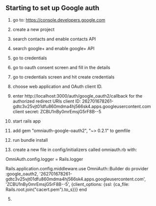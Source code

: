 ## Starting to set up Google auth ##
1. go to: https://console.developers.google.com
2. create a new project
3. search contacts and enable contacts API
4. search google+ and enable google+ API
5. go to credentials
6. go to oauth consent screen and fill in the details
7. go to credentials screen and hit create credentials
8. choose web application and OAuth client ID. 
9. enter http://localhost:3000/auth/google_oauth2/callback for the authorized redirect URIs
client ID: 262701678261-gdtc3v25vjt01dfu860mdma4hj566sk4.apps.googleusercontent.com
client secret: ZCBU1nBy0mrEmsjG5rF8B--5


1. start rails app
2. add gem "omniauth-google-oauth2", "~> 0.2.1" to gemfile
3. run bundle install
4. create a new file in config/initializers called omniauth.rb with:

OmniAuth.config.logger = Rails.logger

Rails.application.config.middleware.use OmniAuth::Builder do
  provider :google_oauth2, '262701678261-gdtc3v25vjt01dfu860mdma4hj566sk4.apps.googleusercontent.com', 'ZCBU1nBy0mrEmsjG5rF8B--5', {client_options: {ssl: {ca_file: Rails.root.join("cacert.pem").to_s}}}
end

5.

